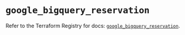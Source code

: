 # `google_bigquery_reservation`

Refer to the Terraform Registry for docs: [`google_bigquery_reservation`](https://registry.terraform.io/providers/hashicorp/google-beta/6.38.0/docs/resources/google_bigquery_reservation).
